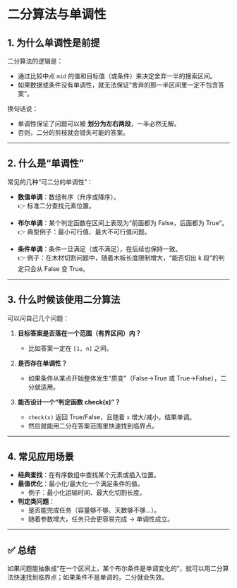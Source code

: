 # 二分算法与单调性

## 1. 为什么单调性是前提
二分算法的逻辑是：  
- 通过比较中点 `mid` 的值和目标值（或条件）来决定舍弃一半的搜索区间。  
- 如果数据或条件没有单调性，就无法保证“舍弃的那一半区间里一定不包含答案”。  

换句话说：  
- 单调性保证了问题可以被 **划分为左右两段**，一半必然无解。  
- 否则，二分的剪枝就会错失可能的答案。  

---

## 2. 什么是“单调性”
常见的几种“可二分的单调性”：

- **数值单调**：数组有序（升序或降序）。  
  👉 标准二分查找元素位置。  

- **布尔单调**：某个判定函数在区间上表现为“前面都为 False，后面都为 True”。  
  👉 典型例子：最小可行值、最大不可行值问题。  

- **条件单调**：条件一旦满足（或不满足），在后续也保持一致。  
  👉 例子：在木材切割问题中，随着木板长度限制增大，“能否切出 k 段”的判定只会从 False 变 True。  

---

## 3. 什么时候该使用二分算法
可以问自己几个问题：

1. **目标答案是否落在一个范围（有界区间）内？**  
   - 比如答案一定在 `[1, n]` 之间。  

2. **是否存在单调性？**  
   - 如果条件从某点开始整体发生“质变”（False→True 或 True→False），二分就适用。  

3. **能否设计一个“判定函数 check(x)”？**  
   - `check(x)` 返回 True/False，且随着 `x` 增大/减小，结果单调。  
   - 然后就能用二分在答案范围里快速找到临界点。  

---

## 4. 常见应用场景
- **经典查找**：在有序数组中查找某个元素或插入位置。  
- **最值优化**：最小化/最大化一个满足条件的值。  
  - 例子：最小化运输时间、最大化切割长度。  
- **判定类问题**：  
  - 是否能完成任务（容量够不够、天数够不够…）。  
  - 随着参数增大，任务只会更容易完成 → 单调性成立。  

---

## ✅ 总结
如果问题能抽象成“在一个区间上，某个布尔条件是单调变化的”，就可以用二分算法快速找到临界点；如果条件不是单调的，二分就会失效。  
